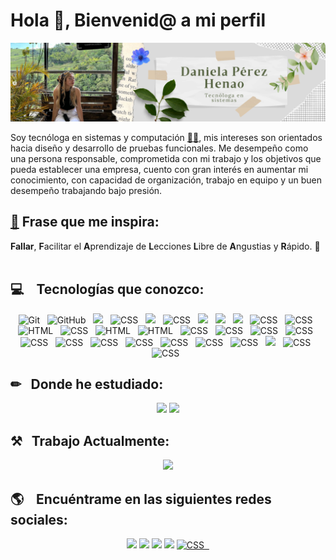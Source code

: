 # Hola 👋, Bienvenid@ a mi perfil

![header dani](https://github.com/Dperezh02/dperezh02/blob/master/Imagenes/Banner%20Dani.png)

Soy tecnóloga en sistemas y computación [👩‍💻](#-ide-), mis intereses son orientados hacia diseño y desarrollo de pruebas funcionales. Me desempeño como una persona responsable, comprometida con mi trabajo y los objetivos que pueda establecer una empresa, cuento con gran interés en aumentar mi conocimiento, con capacidad de organización, trabajo en equipo y un buen desempeño trabajando bajo presión.

## [📝](#-blog-) Frase que me inspira:
**Fallar**, **F**acilitar el **A**prendizaje de **L**ecciones **L**ibre de **A**ngustias y **R**ápido. 💬 &nbsp;&nbsp; 

## 💻 &nbsp;&nbsp; Tecnologías que conozco:

<p align="center">
  <img src="https://img.shields.io/badge/Git-F05032?style=for-the-badge&logo=git&logoColor=white" alt="Git" />&nbsp;&nbsp;
  <img src="https://img.shields.io/badge/github%20-%23000.svg?&style=for-the-badge&logo=github&logoColor=white" alt="GitHub" />&nbsp;&nbsp;
  <img src="https://img.shields.io/badge/GitLab-330F63?style=for-the-badge&logo=gitlab&logoColor=white" />&nbsp;&nbsp;
  <img src="https://img.shields.io/badge/Bitbucket-0747a6?style=for-the-badge&logo=bitbucket&logoColor=white" alt="CSS" />&nbsp;&nbsp;
  <img src="https://img.shields.io/badge/Trello-0052CC?style=for-the-badge&logo=trello&logoColor=white" />&nbsp;&nbsp;
  <img src="https://img.shields.io/badge/Jira-0052CC?style=for-the-badge&logo=Jira&logoColor=white" alt="CSS" />&nbsp;&nbsp;
  <img src="https://img.shields.io/badge/Postman-FF6C37?style=for-the-badge&logo=Postman&logoColor=white"/>&nbsp;&nbsp;
  <img src="https://img.shields.io/badge/mac%20os-000000?style=for-the-badge&logo=apple&logoColor=white" />&nbsp;&nbsp;
  <img src="https://img.shields.io/badge/Windows-0078D6?style=for-the-badge&logo=windows&logoColor=white" />&nbsp;&nbsp;
  <img src="https://img.shields.io/badge/Android-3DDC84?style=for-the-badge&logo=android&logoColor=white" alt="CSS" />&nbsp;&nbsp;
  <img src="https://img.shields.io/badge/iOS-000000?style=for-the-badge&logo=ios&logoColor=white" alt="CSS" />&nbsp;&nbsp;
  <img src="https://img.shields.io/badge/HTML5-E34F26?style=for-the-badge&logo=html5&logoColor=white" alt="HTML" />&nbsp;&nbsp;
  <img src="https://img.shields.io/badge/CSS3-1572B6?style=for-the-badge&logo=css3&logoColor=white" alt="CSS" />&nbsp;&nbsp;
  <img src="https://img.shields.io/badge/JavaScript-323330?style=for-the-badge&logo=javascript&logoColor=F7DF1E" alt="HTML" />&nbsp;&nbsp;
  <img src="https://img.shields.io/badge/java-%23ED8B00.svg?style=for-the-badge&logo=java&logoColor=white" alt="HTML" />&nbsp;&nbsp;
  <img src="https://img.shields.io/badge/Canva-%2300C4CC.svg?&style=for-the-badge&logo=Canva&logoColor=white" alt="CSS" />&nbsp;&nbsp;
  <img src="https://img.shields.io/badge/Figma-F24E1E?style=for-the-badge&logo=figma&logoColor=white" alt="CSS" />&nbsp;&nbsp;
  <img src="https://img.shields.io/badge/InVision-FF3366?style=for-the-badge&logo=InVision&logoColor=white" alt="CSS" />&nbsp;&nbsp;
  <img src="https://img.shields.io/badge/Google%20Meet-00897B?style=for-the-badge&logo=google-meet&logoColor=white" alt="CSS" />&nbsp;&nbsp;
  <img src="https://img.shields.io/badge/Microsoft_Teams-6264A7?style=for-the-badge&logo=microsoft-teams&logoColor=white" alt="CSS" />&nbsp;&nbsp;
  <img src="https://img.shields.io/badge/Slack-4A154B?style=for-the-badge&logo=slack&logoColor=white" alt="CSS" />&nbsp;&nbsp;
  <img src="https://img.shields.io/badge/Skype-00AFF0?style=for-the-badge&logo=skype&logoColor=white" alt="CSS" />&nbsp;&nbsp;
  <img src="https://img.shields.io/badge/Zoom-2D8CFF?style=for-the-badge&logo=zoom&logoColor=white" alt="CSS" />&nbsp;&nbsp;
  <img src="https://img.shields.io/badge/apache%20netbeans-1B6AC6?style=for-the-badge&logo=apache%20netbeans%20IDE&logoColor=white" alt="CSS" />&nbsp;&nbsp;
  <img src="https://img.shields.io/badge/IntelliJ_IDEA-000000.svg?style=for-the-badge&logo=intellij-idea&logoColor=white" alt="CSS" />&nbsp;&nbsp;
  <img src="https://img.shields.io/badge/sublime_text-%23575757.svg?&style=for-the-badge&logo=sublime-text&logoColor=important" alt="CSS" />&nbsp;&nbsp;
  <img src="https://img.shields.io/badge/Visual_Studio_Code-0078D4?style=for-the-badge&logo=visual%20studio%20code&logoColor=white" />&nbsp;&nbsp;
  <img src="https://img.shields.io/badge/Microsoft_Excel-217346?style=for-the-badge&logo=microsoft-excel&logoColor=white" alt="CSS" />&nbsp;&nbsp;
  <img src="https://img.shields.io/badge/Microsoft_Word-2B579A?style=for-the-badge&logo=microsoft-word&logoColor=white" alt="CSS" />&nbsp;&nbsp;
  
  

## ✏ &nbsp;&nbsp;Donde he estudiado:

<p align="center">
<img src="https://img.shields.io/badge/Platzi-98CA3F?style=for-the-badge&logo=platzi&logoColor=white" />
<img src="https://img.shields.io/badge/Udemy-A100FF?style=for-the-badge&logo=Udemy&logoColor=white" />
</p>

## ⚒️ &nbsp;&nbsp;Trabajo Actualmente:

<p align="center">
<a href="https://co.linkedin.com/company/grupotec-sas"><img src="[https://github.com/jackmaf/jackmaf/blob/master/Imagenes/motosmart.png](https://www.google.com/url?sa=i&url=https%3A%2F%2Fwww.linkedin.com%2Fcompany%2Fgrupotec-sas&psig=AOvVaw3N8PGQDpWp2xPrQWlLqUvH&ust=1740205950190000&source=images&cd=vfe&opi=89978449&ved=0CBQQjRxqFwoTCJCN-r2S1IsDFQAAAAAdAAAAABAE)" /></a>
</p>

## 🌎 &nbsp;&nbsp; Encuéntrame en las siguientes redes sociales:

<p align="center">
  <a href="mailto:hpd2316@gmail.com"><img src="https://img.shields.io/badge/Gmail-D14836?style=for-the-badge&logo=gmail&logoColor=white" /></a>
  <a href="https://www.linkedin.com/in/daniela-p%C3%A9rez-henao-497900215/"><img src="https://img.shields.io/badge/LinkedIn-0077B5?style=for-the-badge&logo=linkedin&logoColor=white" /></a>
  <a href="https://www.instagram.com/023_dp/"><img src="https://img.shields.io/badge/Instagram-E4405F?style=for-the-badge&logo=instagram&logoColor=white" /></a>
  <a href="https://wa.me/573133278622?text=Hola%20Daniela"><img src="https://img.shields.io/badge/WhatsApp-25D366?style=for-the-badge&logo=whatsapp&logoColor=white" /></a>
  <a href="https://join.skype.com/invite/k1uV4VPat9QY"><img src="https://img.shields.io/badge/Skype-00AFF0?style=for-the-badge&logo=skype&logoColor=white" alt="CSS" />&nbsp;&nbsp;
</p>
